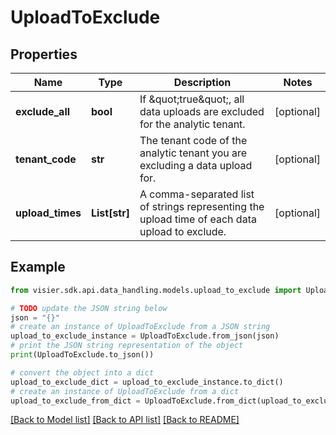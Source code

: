 # UploadToExclude


## Properties

Name | Type | Description | Notes
------------ | ------------- | ------------- | -------------
**exclude_all** | **bool** | If \&quot;true\&quot;, all data uploads are excluded for the analytic tenant. | [optional] 
**tenant_code** | **str** | The tenant code of the analytic tenant you are excluding a data upload for. | [optional] 
**upload_times** | **List[str]** | A comma-separated list of strings representing the upload time of each data upload to exclude. | [optional] 

## Example

```python
from visier.sdk.api.data_handling.models.upload_to_exclude import UploadToExclude

# TODO update the JSON string below
json = "{}"
# create an instance of UploadToExclude from a JSON string
upload_to_exclude_instance = UploadToExclude.from_json(json)
# print the JSON string representation of the object
print(UploadToExclude.to_json())

# convert the object into a dict
upload_to_exclude_dict = upload_to_exclude_instance.to_dict()
# create an instance of UploadToExclude from a dict
upload_to_exclude_from_dict = UploadToExclude.from_dict(upload_to_exclude_dict)
```
[[Back to Model list]](../README.md#documentation-for-models) [[Back to API list]](../README.md#documentation-for-api-endpoints) [[Back to README]](../README.md)


